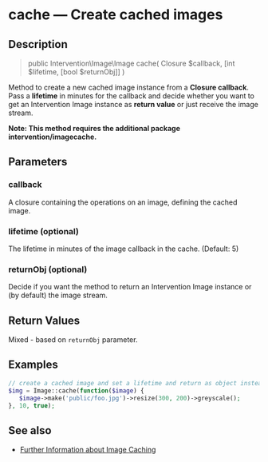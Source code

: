 # cache — Create cached images

## Description

> public Intervention\Image\Image cache( Closure $callback, [int $lifetime, [bool $returnObj]] )

Method to create a new cached image instance from a **Closure callback**. Pass a **lifetime** in minutes for the callback and decide whether you want to get an Intervention Image instance as **return value** or just receive the image stream.

**Note: This method requires the additional package intervention/imagecache.**

## Parameters

### callback
A closure containing the operations on an image, defining the cached image.

### lifetime (optional)
The lifetime in minutes of the image callback in the cache. (Default: 5)

### returnObj (optional)
Decide if you want the method to return an Intervention Image instance or (by default) the image stream.

## Return Values
Mixed - based on ```returnObj``` parameter.

## Examples

```php
// create a cached image and set a lifetime and return as object instead of string
$img = Image::cache(function($image) {
   $image->make('public/foo.jpg')->resize(300, 200)->greyscale();
}, 10, true);
```


## See also
- [Further Information about Image Caching](/use/cache)